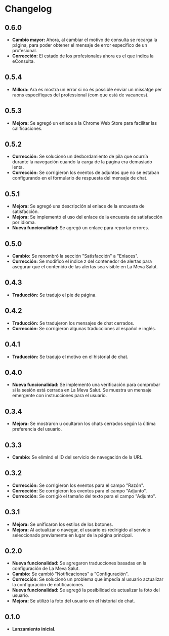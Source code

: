 # Changelog

## 0.6.0

- **Cambio mayor:** Ahora, al cambiar el motivo de consulta se recarga la página, para poder obtener el mensaje de error específico de un profesional.
- **Corrección:** El estado de los profesionales ahora es el que indica la eConsulta.

## 0.5.4

- **Millora:** Ara es mostra un error si no és possible enviar un missatge per raons específiques del professional (com que està de vacances).

## 0.5.3

- **Mejora:** Se agregó un enlace a la Chrome Web Store para facilitar las calificaciones.

## 0.5.2

- **Corrección:** Se solucionó un desbordamiento de pila que ocurría durante la navegación cuando la carga de la página era demasiado lenta.
- **Corrección:** Se corrigieron los eventos de adjuntos que no se estaban configurando en el formulario de respuesta del mensaje de chat.

## 0.5.1

- **Mejora:** Se agregó una descripción al enlace de la encuesta de satisfacción.
- **Mejora:** Se implementó el uso del enlace de la encuesta de satisfacción por idioma.
- **Nueva funcionalidad:** Se agregó un enlace para reportar errores.

## 0.5.0

- **Cambio:** Se renombró la sección "Satisfacción" a "Enlaces".
- **Corrección:** Se modificó el índice z del contenedor de alertas para asegurar que el contenido de las alertas sea visible en La Meva Salut.

## 0.4.3

- **Traducción:** Se tradujo el pie de página.

## 0.4.2

- **Traducción:** Se tradujeron los mensajes de chat cerrados.
- **Corrección:** Se corrigieron algunas traducciones al español e inglés.

## 0.4.1

- **Traducción:** Se tradujo el motivo en el historial de chat.

## 0.4.0

- **Nueva funcionalidad:** Se implementó una verificación para comprobar si la sesión está cerrada en La Meva Salut. Se muestra un mensaje emergente con instrucciones para el usuario.

## 0.3.4

- **Mejora:** Se mostraron u ocultaron los chats cerrados según la última preferencia del usuario.

## 0.3.3

- **Cambio:** Se eliminó el ID del servicio de navegación de la URL.

## 0.3.2

- **Corrección:** Se corrigieron los eventos para el campo "Razón".
- **Corrección:** Se corrigieron los eventos para el campo "Adjunto".
- **Corrección:** Se corrigió el tamaño del texto para el campo "Adjunto".

## 0.3.1

- **Mejora:** Se unificaron los estilos de los botones.
- **Mejora:** Al actualizar o navegar, el usuario es redirigido al servicio seleccionado previamente en lugar de la página principal.

## 0.2.0

- **Nueva funcionalidad:** Se agregaron traducciones basadas en la configuración de La Meva Salut.
- **Cambio:** Se cambió "Notificaciones" a "Configuración".
- **Corrección:** Se solucionó un problema que impedía al usuario actualizar la configuración de notificaciones.
- **Nueva funcionalidad:** Se agregó la posibilidad de actualizar la foto del usuario.
- **Mejora:** Se utilizó la foto del usuario en el historial de chat.

## 0.1.0

- **Lanzamiento inicial.**
